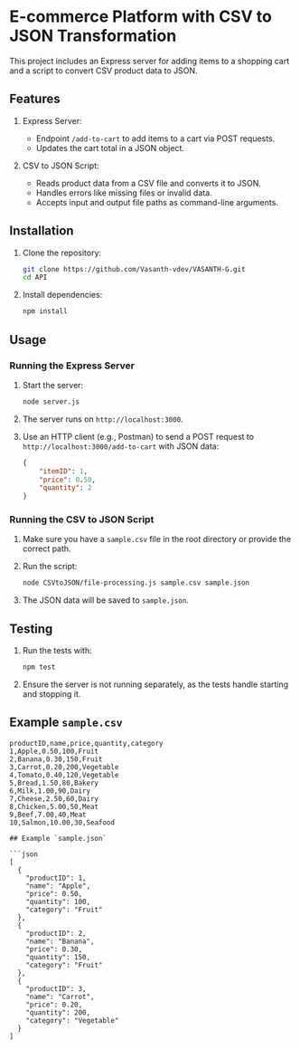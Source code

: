 # E-commerce Platform with CSV to JSON Transformation

This project includes an Express server for adding items to a shopping cart and a script to convert CSV product data to JSON.

## Features

1. Express Server:
    - Endpoint `/add-to-cart` to add items to a cart via POST requests.
    - Updates the cart total in a JSON object.

2. CSV to JSON Script:
    - Reads product data from a CSV file and converts it to JSON.
    - Handles errors like missing files or invalid data.
    - Accepts input and output file paths as command-line arguments.

## Installation

1. Clone the repository:
    ```bash
    git clone https://github.com/Vasanth-vdev/VASANTH-G.git
    cd API
    ```

2. Install dependencies:
    ```bash
    npm install
    ```

## Usage

### Running the Express Server

1. Start the server:
    ```bash
    node server.js
    ```

2. The server runs on `http://localhost:3000`.

3. Use an HTTP client (e.g., Postman) to send a POST request to `http://localhost:3000/add-to-cart` with JSON data:
    ```json
    {
        "itemID": 1,
        "price": 0.50,
        "quantity": 2
    }
    ```

### Running the CSV to JSON Script

1. Make sure you have a `sample.csv` file in the root directory or provide the correct path.

2. Run the script:
    ```bash
    node CSVtoJSON/file-processing.js sample.csv sample.json
    ```

3. The JSON data will be saved to `sample.json`.

## Testing

1. Run the tests with:
    ```bash
    npm test
    ```

2. Ensure the server is not running separately, as the tests handle starting and stopping it.

## Example `sample.csv`

```csv
productID,name,price,quantity,category
1,Apple,0.50,100,Fruit
2,Banana,0.30,150,Fruit
3,Carrot,0.20,200,Vegetable
4,Tomato,0.40,120,Vegetable
5,Bread,1.50,80,Bakery
6,Milk,1.00,90,Dairy
7,Cheese,2.50,60,Dairy
8,Chicken,5.00,50,Meat
9,Beef,7.00,40,Meat
10,Salmon,10.00,30,Seafood

## Example `sample.json`

```json
[
  {
    "productID": 1,
    "name": "Apple",
    "price": 0.50,
    "quantity": 100,
    "category": "Fruit"
  },
  {
    "productID": 2,
    "name": "Banana",
    "price": 0.30,
    "quantity": 150,
    "category": "Fruit"
  },
  {
    "productID": 3,
    "name": "Carrot",
    "price": 0.20,
    "quantity": 200,
    "category": "Vegetable"
  }
]
